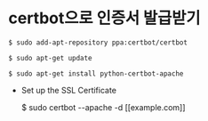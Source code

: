 # certbot으로 인증서 발급받기

    $ sudo add-apt-repository ppa:certbot/certbot

    $ sudo apt-get update

    $ sudo apt-get install python-certbot-apache


-  Set up the SSL Certificate


    $ sudo certbot --apache -d [[example.com]]
